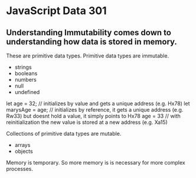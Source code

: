 # JavaScript Data 301
## Understanding Immutability comes down to understanding how data is stored in memory.

These are primitive data types. Primitive data types are immutable.
* strings
* booleans
* numbers
* null
* undefined

let age = 32;  // initializes by value and gets a unique address (e.g. Hx78)
let marysAge = age; // initializes by reference, it gets a unique address (e.g. Rw33)
but doesnt hold a value, it simply points to Hx78
age = 33 // with reinitialization the new value is stored at a new address (e.g. Xa15)

Collections of primitive data types are mutable.
* arrays
* objects


Memory is temporary. So more memory is is necessary for more complex processes.